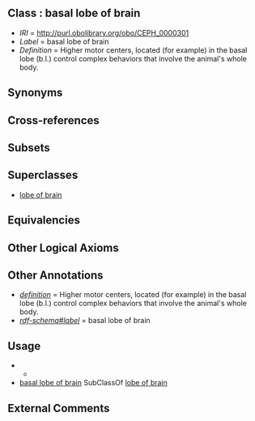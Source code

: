 
## Class : basal lobe of brain

 * *IRI* = http://purl.obolibrary.org/obo/CEPH_0000301
 * *Label* = basal lobe of brain
 * *Definition* = Higher motor centers, located (for example) in the basal lobe (b.l.) control complex behaviors that involve the animal's whole body.

## Synonyms


## Cross-references


## Subsets


## Superclasses

 * [lobe of brain](../../CEPH/93/CEPH_0000293.md)

## Equivalencies


## Other Logical Axioms


## Other Annotations

 * *[definition](../../IAO/15/IAO_0000115.md)* = Higher motor centers, located (for example) in the basal lobe (b.l.) control complex behaviors that involve the animal's whole body.
 * *[rdf-schema#label](../../el/rdf-schema#label.md)* = basal lobe of brain

## Usage

 * -
 * [basal lobe of brain](../../CEPH/01/CEPH_0000301.md) SubClassOf [lobe of brain](../../CEPH/93/CEPH_0000293.md)

## External Comments

